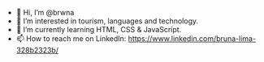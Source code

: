 - 👋 Hi, I’m @brwna
- 👀 I’m interested in tourism, languages and technology.
- 🌱 I’m currently learning HTML, CSS & JavaScript.
- 📫 How to reach me on LinkedIn: https://www.linkedin.com/bruna-lima-328b2323b/

<!---
brwnalima/brwnalima is a ✨ special ✨ repository because its `README.md` (this file) appears on your GitHub profile.
You can click the Preview link to take a look at your changes.
--->
